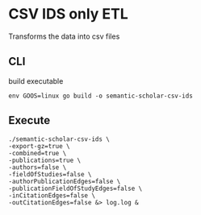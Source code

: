 # CSV IDS only ETL
Transforms the data into csv files

## CLI

build executable
```shell
env GOOS=linux go build -o semantic-scholar-csv-ids
```

## Execute
```shell
./semantic-scholar-csv-ids \
-export-gz=true \
-combined=true \
-publications=true \
-authors=false \
-fieldOfStudies=false \
-authorPublicationEdges=false \
-publicationFieldOfStudyEdges=false \
-inCitationEdges=false \
-outCitationEdges=false &> log.log &
```